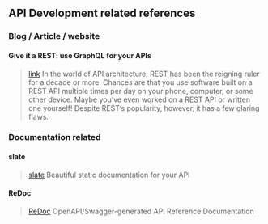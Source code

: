 ## API Development related references


### Blog / Article / website 
#### Give it a REST: use GraphQL for your APIs
>[link](https://medium.freecodecamp.com/give-it-a-rest-use-graphql-for-your-apis-40a2761e6336#.4niiiwms3) In the world of API architecture, REST has been the reigning ruler for a decade or more. Chances are that you use software built on a REST API multiple times per day on your phone, computer, or some other device. Maybe you’ve even worked on a REST API or written one yourself! Despite REST’s popularity, however, it has a few glaring flaws.



### Documentation related
#### slate
> [slate](https://github.com/lord/slate) Beautiful static documentation for your API

#### ReDoc
> [ReDoc](https://github.com/Rebilly/ReDoc) OpenAPI/Swagger-generated API Reference Documentation

